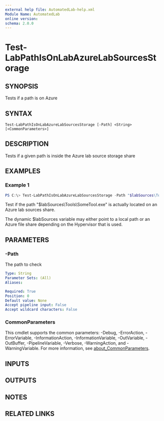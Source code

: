 ```yaml
---
external help file: AutomatedLab-help.xml
Module Name: AutomatedLab
online version:
schema: 2.0.0
---
```


# Test-LabPathIsOnLabAzureLabSourcesStorage

## SYNOPSIS
Tests if a path is on Azure

## SYNTAX

```
Test-LabPathIsOnLabAzureLabSourcesStorage [-Path] <String> [<CommonParameters>]
```

## DESCRIPTION
Tests if a given path is inside the Azure lab source storage share

## EXAMPLES

### Example 1
```powershell
PS C:\> Test-LabPathIsOnLabAzureLabSourcesStorage -Path "$labSources\Tools\SomeTool.exe"
```

Test if the path "$labSources\Tools\SomeTool.exe" is actually located on an Azure
lab sources share.

The dynamic $labSources variable may either point to a local path or an Azure
file share depending on the Hypervisor that is used.

## PARAMETERS

### -Path
The path to check

```yaml
Type: String
Parameter Sets: (All)
Aliases:

Required: True
Position: 0
Default value: None
Accept pipeline input: False
Accept wildcard characters: False
```

### CommonParameters
This cmdlet supports the common parameters: -Debug, -ErrorAction, -ErrorVariable, -InformationAction, -InformationVariable, -OutVariable, -OutBuffer, -PipelineVariable, -Verbose, -WarningAction, and -WarningVariable. For more information, see [about_CommonParameters](http://go.microsoft.com/fwlink/?LinkID=113216).

## INPUTS

## OUTPUTS

## NOTES

## RELATED LINKS
